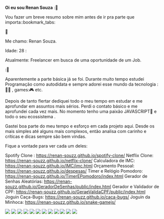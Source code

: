 <strong>Oi eu sou Renan Souza</strong> ::boy:

<p>Vou fazer um breve resumo sobre mim antes de ir pra parte que importa::bookmark_tabs:​<br></p> 

:bookmark_tabs:

<p> Me chamo: Renan Souza.
    
</p>

Idade: 28 :

Atualmente: Freelancer em busca de uma oportunidade de um Job.</p>::blue_heart:

Aparentemente a parte básica já se foi. Durante muito tempo estudei Programação como autodidata e sempre adorei esse mundo da tecnologia ::man_technologist: , games::video_game: etc. 

Depois de tanto flertar dediquei todo o meu tempo em estudar e me aprofundar em assuntos mais sérios. Perdi o contato básico e me aprofundei cada vez mais. No momento tenho uma paixão JAVASCRIPT:yellow_heart: e todo o seu ecossistema .

Gastei boa parte do meu tempo e esforço em cada projeto aqui. Desde os mais simples até alguns mais complexos, então analisa com carinho e críticas e dicas sempre são bem vindas.

Fique a vontade para ver cada um deles:

Spotify Clone : https://renan-souzz.github.io/spotify-clone/
Netflix Clone: https://renan-souzz.github.io/netflix-clone/
Calculadora de IMC: https://renan-souzz.github.io/IMC/imc.html
Orçamento Pessoal: https://renan-souzz.github.io/despesas/
Timer e Relógio Pomodoro: https://renan-souzz.github.io/TimerEPomodoro/index.html
Gerador de Senhas Aleatórias: https://renan-souzz.github.io/GeradorDeSenhas/public/index.html
Gerador e Validador de CPF: https://renan-souzz.github.io/GeraeValidaCPF/public/index.html
Joguin Caça-Bugs: https://renan-souzz.github.io/caca-bugs/
Joguin da Minhoca: https://renan-souzz.github.io/snake-gamejs/

<img src="https://img.shields.io/badge/HTML5-E34F26?style=for-the-badge&logo=html5&logoColor=white" /> <img src="https://img.shields.io/badge/CSS3-1572B6?style=for-the-badge&logo=css3&logoColor=white" /> <img src="https://img.shields.io/badge/Sass-CC6699?style=for-the-badge&logo=sass&logoColor=white" /> <img src="https://img.shields.io/badge/Bootstrap-563D7C?style=for-the-badge&logo=bootstrap&logoColor=white" />  <img src="https://img.shields.io/badge/JavaScript-F7DF1E?style=for-the-badge&logo=javascript&logoColor=black" /> <img src="https://img.shields.io/badge/TypeScript-007ACC?style=for-the-badge&logo=typescript&logoColor=white" /> <img src="https://img.shields.io/badge/React-20232A?style=for-the-badge&logo=react&logoColor=61DAFB" /> <img src="https://img.shields.io/badge/Redux-593D88?style=for-the-badge&logo=redux&logoColor=white" /> <img src="https://img.shields.io/badge/Node.js-43853D?style=for-the-badge&logo=node.js&logoColor=white" /> <img src="https://img.shields.io/badge/Express.js-404D59?style=for-the-badge" /> <img src="https://img.shields.io/badge/MongoDB-4EA94B?style=for-the-badge&logo=mongodb&logoColor=white" /> <img src="https://img.shields.io/badge/MySQL-00000F?style=for-the-badge&logo=mysql&logoColor=white" /> 
